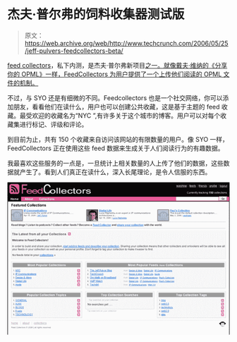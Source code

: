 # 杰夫·普尔弗的饲料收集器测试版

> 原文：<https://web.archive.org/web/http://www.techcrunch.com/2006/05/25/jeff-pulvers-feedcollectors-beta/>

[](https://web.archive.org/web/20150924122539/http://www.feedcollectors.com/)[feed collectors](https://web.archive.org/web/20150924122539/http://feedcollectors.com/)，私下内测，是杰夫·普尔弗新项目[之一。就像戴夫·维纳的《分享你的 OPML》一样，FeedCollectors 为用户提供了一个上传他们阅读的 OPML 文件的机制。](https://web.archive.org/web/20150924122539/http://pulverblog.pulver.com/)

不过，与 SYO 还是有细微的不同。Feedcollectors 也是一个社交网络，你可以添加朋友，看看他们在读什么，用户也可以创建公共收藏，这是基于主题的 feed 收藏。最受欢迎的收藏名为“NYC ”,有许多关于这个城市的博客。用户可以对每个收藏集进行标记、评级和评论。

到目前为止，共有 150 个收藏来自访问该网站的有限数量的用户。像 SYO 一样，FeedCollectors 正在使用这些 feed 数据来生成关于人们阅读行为的有趣数据。

我最喜欢这些服务的一点是，一旦统计上相关数量的人上传了他们的数据，这些数据就产生了。看到人们真正在读什么，深入长尾理论，是令人信服的东西。

![](img/40d1817db8504c8a5097abf6be475b67.png)